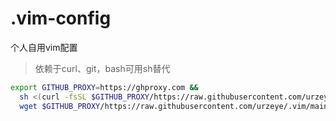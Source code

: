 # .vim-config
个人自用vim配置

> 依赖于curl、git，bash可用sh替代

```bash
export GITHUB_PROXY=https://ghproxy.com &&
  sh <(curl -fsSL $GITHUB_PROXY/https://raw.githubusercontent.com/urzeye/.vim/main/config.sh ||
  wget $GITHUB_PROXY/https://raw.githubusercontent.com/urzeye/.vim/main/config.sh -O -)
```

